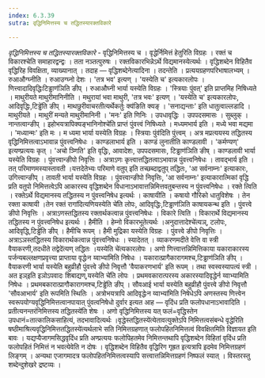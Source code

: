 ```yaml
---
index: 6.3.39
sutra: वृद्धिनिमित्तस्य च तद्धितस्यारक्तविकारे

---
```

_वृद्धिनिमित्तस्य च तद्धितस्यारक्तविकारे_ - वृद्धिनिमित्तस्य च । वृद्धेर्निमित्तं हेतुरिति विग्रहः । रक्तं च विकारश्चेति समाहारद्वन्द्वः । तता नञ्तत्पुरुषः । रक्तविकारभिन्नेऽर्थे विद्यमानस्येत्यर्थः । वृद्धिशब्देन विहितैव वृद्धिरिह विवक्षिता, व्याख्यानात् । तदाह — वृद्धिशब्देनेत्यादिना । तदन्तेति । प्रत्ययग्रहणपरिभाषालभ्यम् । रुआऔग्घ्नीति । रुआउग्घ्नो देशः । 'तत्र भव' इत्यण् । 'यस्येति च' इत्यकारलोपः । णित्त्वादादिवृद्धिःटिड्ढाण॑ञिति ङीप् । रुआऔघ्नी भार्या यस्येति विग्रहः । 'स्त्रियाः पुंवत्' इति प्राप्तमिह निषिध्यते । माथुरीयते माथुरीमानिनीति । मथुरायां भवा माथुरी, 'तत्र भवः' इत्यण् । 'यस्येति च' इत्यकारलोपः, आदिवृद्धिः,टिड्ढे॑ति ङीप् । माथछुरीवाचरतीत्यर्थेकर्तुः क्य॑ङिति क्यङ् । 'सनाद्यन्ताः' इति धातुत्वाल्लडादि । माथुरीयते । माथुरीं मन्यते माथुरीमानिनी । 'मनः' इति णिनिः । उपधावृद्धिः । उपपदसमासः । सुब्लुक् । नान्तत्वान्ङीप् । इहोभयत्रापिक्यङ्भानिनोश्चे॑ति प्राप्तं पुंवत्त्वं निषिध्यते । मध्यमभार्य इति । मध्ये भवा मद्यमा । 'मध्यान्मः' इति मः । म ध्यमा भार्या यस्येति विग्रहः । स्त्रियाः पुंव॑दिति पुंत्त्वम् । अत्र मप्रत्ययस्य तद्धितस्य वृद्धिनिमित्तत्वाऽभावान्न पुंवत्त्वनिषेधः । काण्डलाभार्य इति । काण्डं लुनातीति काण्डलावी । 'कर्मण्यण्' इत्यण्प्रत्ययः कृत् । 'अचो ञ्णिति' इति वृद्धिः, आवादेशः, उपपदसमासः, टिड्ढाण॑ञिति ङीष् । काण्डलावी भार्या यस्येति विग्रहः । पुंवत्त्वान्ङीपो निवृत्तिः । अत्राऽणः कृत्त्वात्तद्धितत्वाऽभावान्न पुंवत्त्वनिषेधः । तावद्भार्य इति । तत् परिमाणमस्यास्तावती ।यत्तदेतेभ्यः परिमाणे वतुप् इति तच्छब्दाद्वतुप् तद्धितः, 'आ सर्वनाम्नः' इत्याकारः, उगित्त्वान्ङीप् । तावती भार्या यस्येति विग्रहः । पुंवत्त्वान्ङीपो निवृत्तिः, 'आ सर्वनाम्नः' इत्याकारात्मिकां वृद्धि प्रति वतुपो निमित्तत्वेऽपि आकारस्य वृद्धिशब्देन विधानाऽभावात्तन्निमित्तवतुबन्तस्य न पुंवत्त्वनिषेधः । रक्ते त्विति । रक्तेऽर्थे विद्यमानस्य तद्धितस्य न पुंवत्त्वनिषेध इत्यर्थः । काषायीति । कषायो गौरिको धातुविशेषः । तेन रक्ता काषायी ।तेन रक्तं रागा॑दित्यणियस्येति चे॑ति लोपः, आदिवृद्धिः,टिड्ढाण॑ञिति काषायकन्थ इति । पुंवत्त्वे ङीपो निवृत्तिः । अत्राऽणस्तद्धितस्य रक्तार्थकत्वान्न पुंवत्त्वनिषेधः । विकारे त्विति । विकारार्थे विद्यमानस्य तद्धितस्य न पुंवत्त्वनिषेध इत्यर्थः । हैमीति । हेम्नो विकारभूतेत्यर्थः ।अनुदात्तादेश्चे॑त्यञ्, टलोपः, आदिवृद्धि,टिड्ढे॑ति ङीप् । हैमीचि रूपम् । हैमी मुद्रिका यस्येति विग्रहः । पुंवत्त्वे ङीपो निवृत्तिः । अत्राऽञस्तद्धितस्य विकारार्थकत्वान्न पुंवत्त्वनिषेधः । स्यादेतत् । व्याकरणमदीते वेत्ति वा स्त्री वैयाकरणी,तदधीते तद्वेदे॑त्यण् तद्धितः ।यस्येति चे॑त्यकारलोपः । अणो णित्त्वात्तन्निमित्तिकाया यकाराकारस्य पर्जन्यबल्लक्षणप्रवृत्त्या प्राप्ताया वृद्धेःन य्वाभ्या॑मिति निषेधः । यकारात्प्रागैकारागमश्च,टिड्ढाण॑ञिति ङीप् । वैयाकरणी भार्या यस्येति बहुव्रीहौ पुंवत्त्वे ङीपो निवृत्तौ 'वैयाकरणभार्य' इति रूपम् । तथा स्वस्वस्यापत्यं स्त्री ।अत इञ्इति इञोऽपवादः शिबाद्यण्,यस्येति चे॑ति लोपः । प्रथमवकारात्परस्य अकारस्यादिवृद्धेर्न य्वाभ्यामिति निषेधः । प्रथमबकारात्प्रागौकारागमश्च,टिड्ढे॑ति ङीप् । सौवआई भार्या यस्येति बहुव्रीहौ पुंवत्त्वे ङीपो निवृत्तौ 'सौवआभार्य' इति रूपमिति स्थितिः । अत्रोभयत्रापि आदिवृद्धेःन य्वाभ्या॑मिति निषेधेऽपि अणस्तस्य णित्त्वेन स्वरूपयोग्यवृद्धिनिमित्तत्वानपायात् पुंवत्वनिषेधो दुर्वार इत्यत आह — वृदिंध प्रति फलोपधानाऽभावादिति । प्रतीत्यनन्तरंनिमित्तस्य तद्धितस्ये॑ति शेषः । अणो वृद्धिनिमित्तस्य यत् फलं=वृद्धिस्तेन उपधानं=तात्कालिकसाहित्यं, तदभावादित्यर्थः ।वृद्धेस्तद्धितस्ये॑त्येतावत्युक्तेऽपि निमित्तत्वसंबन्धे वृद्धेरिति षष्ठीमाश्रित्यवृद्धिनिमित्ततद्धितस्ये॑त्यर्थलाभे सति निमित्तग्रहणात् फलोपहितनिमित्तत्वं विवक्षितमिति विज्ञायत इति बावः । यद्यप्यैजागमसिद्धवृदिंध प्रति अण्प्रत्ययः फलोपिहतमेव निमित्तन्तथापि वृद्धिशब्देन विहितां वृदिंध प्रति फलोपहितं निमित्तं न भवत्येवेति न दोषः । वृद्धिशब्देन विहितैव वृद्धिरिग गृह्रत इत्यत्रापि इदमेव निमित्तग्रहणं लिङ्गम् । अन्यथा एजागमादत्र फलोपहितनिमित्तत्वस्यापि सत्त्वात्तन्निमित्तग्रहणं निष्फलं स्यात् । विस्तरस्तु शब्देन्दुशेखरे द्रष्टव्यः ।